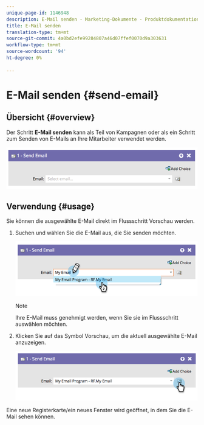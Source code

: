 ```yaml
---
unique-page-id: 1146948
description: E-Mail senden - Marketing-Dokumente - Produktdokumentation
title: E-Mail senden
translation-type: tm+mt
source-git-commit: 4a0bd2efe99284807a46d07ffef0070d9a303631
workflow-type: tm+mt
source-wordcount: '94'
ht-degree: 0%

---
```



# E-Mail senden {#send-email}

## Übersicht {#overview}

Der Schritt **E-Mail senden** kann als Teil von Kampagnen oder als ein Schritt zum Senden von E-Mails an Ihre Mitarbeiter verwendet werden.

![](assets/image2014-9-22-10-3a8-3a11.png)

## Verwendung {#usage}

Sie können die ausgewählte E-Mail direkt im Flussschritt Vorschau werden.

1. Suchen und wählen Sie die E-Mail aus, die Sie senden möchten.

   ![](assets/image2014-9-22-10-3a8-3a15.png)

   >[!NOTE]
   >
   >Ihre E-Mail muss genehmigt werden, wenn Sie sie im Flussschritt auswählen möchten.

1. Klicken Sie auf das Symbol Vorschau, um die aktuell ausgewählte E-Mail anzuzeigen.

   ![](assets/image2014-9-22-10-3a8-3a22.png)

Eine neue Registerkarte/ein neues Fenster wird geöffnet, in dem Sie die E-Mail sehen können.

